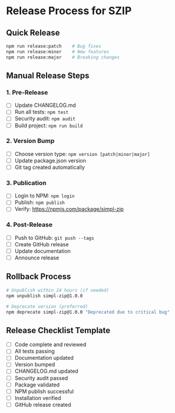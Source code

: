 # Release Process for SZIP

## Quick Release
```bash
npm run release:patch    # Bug fixes
npm run release:minor    # New features  
npm run release:major    # Breaking changes
```

## Manual Release Steps

### 1. Pre-Release
- [ ] Update CHANGELOG.md
- [ ] Run all tests: `npm test`
- [ ] Security audit: `npm audit`
- [ ] Build project: `npm run build`

### 2. Version Bump
- [ ] Choose version type: `npm version [patch|minor|major]`
- [ ] Update package.json version
- [ ] Git tag created automatically

### 3. Publication  
- [ ] Login to NPM: `npm login`
- [ ] Publish: `npm publish`
- [ ] Verify: https://npmjs.com/package/simpl-zip

### 4. Post-Release
- [ ] Push to GitHub: `git push --tags`
- [ ] Create GitHub release
- [ ] Update documentation
- [ ] Announce release

## Rollback Process
```bash
# Unpublish within 24 hours (if needed)
npm unpublish simpl-zip@1.0.0

# Deprecate version (preferred)
npm deprecate simpl-zip@1.0.0 "Deprecated due to critical bug"
```

## Release Checklist Template

- [ ] Code complete and reviewed
- [ ] All tests passing
- [ ] Documentation updated  
- [ ] Version bumped
- [ ] CHANGELOG.md updated
- [ ] Security audit passed
- [ ] Package validated
- [ ] NPM publish successful
- [ ] Installation verified
- [ ] GitHub release created
